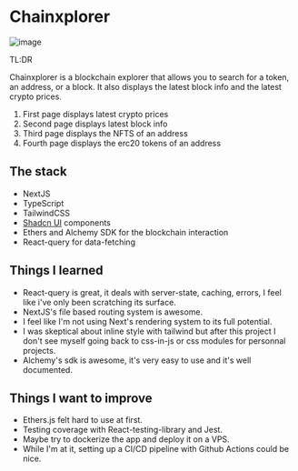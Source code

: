 # Chainxplorer

![image](https://user-images.githubusercontent.com/68847199/229071916-d0dab12a-6171-4df5-8cc4-736a9bca9371.png)

TL:DR

Chainxplorer is a blockchain explorer that allows you to search for a token, an address, or a block. It also displays the latest block info and the latest crypto prices.

1. First page displays latest crypto prices
2. Second page displays latest block info
3. Third page displays the NFTS of an address
4. Fourth page displays the erc20 tokens of an address

## The stack

- NextJS
- TypeScript
- TailwindCSS
- [Shadcn UI](https://ui.shadcn.com/) components
- Ethers and Alchemy SDK for the blockchain interaction
- React-query for data-fetching

## Things I learned

- React-query is great, it deals with server-state, caching, errors, I feel like i've only been scratching its surface.
- NextJS's file based routing system is awesome.
- I feel like I'm not using Next's rendering system to its full potential.
- I was skeptical about inline style with tailwind but after this project I don't see myself going back to css-in-js or css modules for personnal projects.
- Alchemy's sdk is awesome, it's very easy to use and it's well documented.

## Things I want to improve

- Ethers.js felt hard to use at first.
- Testing coverage with React-testing-library and Jest.
- Maybe try to dockerize the app and deploy it on a VPS.
- While I'm at it, setting up a CI/CD pipeline with Github Actions could be nice.
